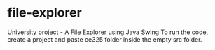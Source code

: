 # file-explorer
University project - A File Explorer using Java Swing
To run the code, create a project and paste ce325 folder inside the empty src folder.
